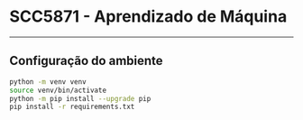 # SCC5871 - Aprendizado de Máquina

--- 


## Configuração do ambiente
```bash
python -m venv venv
source venv/bin/activate
python -m pip install --upgrade pip
pip install -r requirements.txt
```
